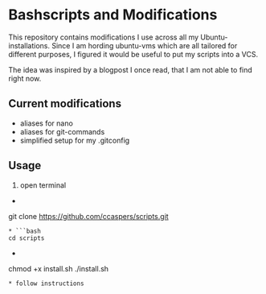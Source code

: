 Bashscripts and Modifications
==============================================
This repository contains modifications I use across all
my Ubuntu-installations. Since I am hording ubuntu-vms
which are all tailored for different purposes, I figured
it would be useful to put my scripts into a VCS.     

The idea was inspired by a blogpost I once read, that I
am not able to find right now.       

## Current modifications
- aliases for nano 
- aliases for git-commands
- simplified setup for my .gitconfig

## Usage
1. open terminal
* ```
git clone https://github.com/ccaspers/scripts.git
```
* ```bash
cd scripts
```
* ```bash
chmod +x install.sh
./install.sh
```
* follow instructions
